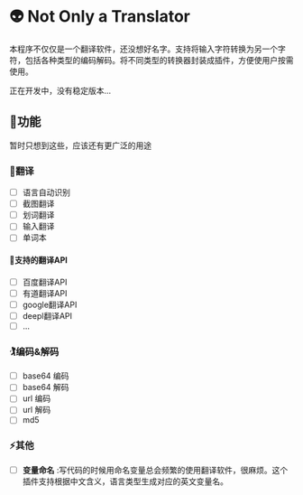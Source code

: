 # 👽 Not Only a Translator
本程序不仅仅是一个翻译软件，还没想好名字。支持将输入字符转换为另一个字符，包括各种类型的编码解码。将不同类型的转换器封装成插件，方便使用户按需使用。

正在开发中，没有稳定版本...

## 🚀功能

暂时只想到这些，应该还有更广泛的用途

### 🍟翻译
* [ ] 语言自动识别
* [ ] 截图翻译
* [ ] 划词翻译
* [ ] 输入翻译
* [ ] 单词本

#### 🙇支持的翻译API
* [ ] 百度翻译API
* [ ] 有道翻译API
* [ ] google翻译API
* [ ] deepl翻译API
* [ ] ...

### 🏌编码&解码
* [ ] base64 编码
* [ ] base64 解码
* [ ] url 编码
* [ ] url 解码
* [ ] md5

### ⚡️其他
* [ ] __变量命名__ :写代码的时候用命名变量总会频繁的使用翻译软件，很麻烦。这个插件支持根据中文含义，语言类型生成对应的英文变量名。
